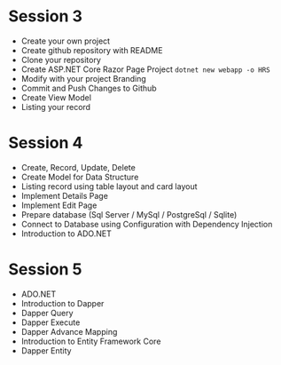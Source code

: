 # Session 3
* Create your own project
* Create github repository with README
* Clone your repository
* Create ASP.NET Core Razor Page Project `dotnet new webapp -o HRS`
* Modify with your project Branding
* Commit and Push Changes to Github
* Create View Model
* Listing your record

# Session 4
* Create, Record, Update, Delete
* Create Model for Data Structure
* Listing record using table layout and card layout
* Implement Details Page
* Implement Edit Page
* Prepare database (Sql Server / MySql / PostgreSql / Sqlite)
* Connect to Database using Configuration with Dependency Injection
* Introduction to ADO.NET

# Session 5
* ADO.NET
* Introduction to Dapper
* Dapper Query
* Dapper Execute
* Dapper Advance Mapping
* Introduction to Entity Framework Core
* Dapper Entity